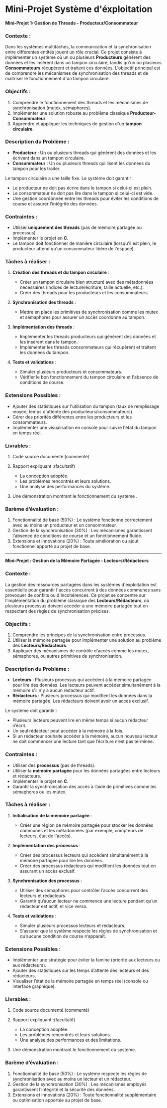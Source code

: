 # Mini-Projet Système d'éxploitation

**Mini-Projet 1: Gestion de Threads - Producteur/Consommateur**

### Contexte :
Dans les systèmes multitâches, la communication et la synchronisation entre différentes entités jouent un rôle crucial. Ce projet consiste à implémenter un système où un ou plusieurs **Producteurs** génèrent des données et les insèrent dans un tampon circulaire, tandis qu'un ou plusieurs **Consommateurs** récupèrent et traitent ces données. L'objectif principal est de comprendre les mécanismes de synchronisation des threads et de maîtriser le fonctionnement d'un tampon circulaire.

### Objectifs :
1. Comprendre le fonctionnement des threads et les mécanismes de synchronisation (mutex, sémaphores).
2. Implémenter une solution robuste au problème classique **Producteur-Consommateur**.
3. Apprendre et appliquer les techniques de gestion d'un **tampon circulaire**.

### Description du Problème :
- **Producteur** : Un ou plusieurs threads qui génèrent des données et les écrivent dans un tampon circulaire.
- **Consommateur** : Un ou plusieurs threads qui lisent les données du tampon pour les traiter.

Le tampon circulaire a une taille fixe. Le système doit garantir :
- Le producteur ne doit pas écrire dans le tampon si celui-ci est plein.
- Le consommateur ne doit pas lire dans le tampon si celui-ci est vide.
- Une gestion coordonnée entre les threads pour éviter les conditions de course et assurer l'intégrité des données.

### Contraintes :
- Utiliser **uniquement des threads** (pas de mémoire partagée ou processus).
- Implémenter le projet en **C**.
- Le tampon doit fonctionner de manière circulaire (lorsqu'il est plein, le producteur attend qu'un consommateur libère de l'espace).

### Tâches à réaliser :
1. **Création des threads et du tampon circulaire** :
   - Créer un tampon circulaire bien structuré avec des métadonnées nécessaires (indices de lecture/écriture, taille actuelle, etc.).
   - Créer des threads pour les producteurs et les consommateurs.

2. **Synchronisation des threads** :
   - Mettre en place les primitives de synchronisation comme les mutex et sémaphores pour assurer un accès coordonné au tampon.

3. **Implémentation des threads** :
   - Implémenter les threads producteurs qui génèrent des données et les insèrent dans le tampon.
   - Implémenter les threads consommateurs qui récupèrent et traitent les données du tampon.

4. **Tests et validations** :
   - Simuler plusieurs producteurs et consommateurs.
   - Vérifier le bon fonctionnement du tampon circulaire et l'absence de conditions de course.

### Extensions Possibles :
- Ajouter des statistiques sur l'utilisation du tampon (taux de remplissage moyen, temps d'attente des producteurs/consommateurs).
- Gérer des priorités différentes entre les producteurs et les consommateurs.
- Implémenter une visualisation en console pour suivre l'état du tampon en temps réel.

### Livrables :
1. Code source documenté.(commenté) 
2. Rapport expliquant :(facultatif)
   - La conception adoptée.
   - Les problèmes rencontrés et leurs solutions.
   - Une analyse des performances du système.

3. Une démonstration montrant le fonctionnement du système .

### Barème d’évaluation :
1. Fonctionnalité de base (50%) : Le système fonctionne correctement avec au moins un producteur et un consommateur.
2. Gestion de la synchronisation (30%) : Les mécanismes garantissent l'absence de conditions de course et un fonctionnement fluide.
3. Extensions et innovations (20%) : Toute amélioration ou ajout fonctionnel apporté au projet de base.


---

**Mini-Projet : Gestion de la Mémoire Partagée - Lecteurs/Rédacteurs**

### Contexte :
La gestion des ressources partagées dans les systèmes d'exploitation est essentielle pour garantir l'accès concurrent à des données communes sans provoquer de conflits ou d'incohérences. Ce projet se concentre sur l'implémentation du problème classique des **Lecteurs/Rédacteurs**, où plusieurs processus doivent accéder à une mémoire partagée tout en respectant des règles de synchronisation précises.

### Objectifs :
1. Comprendre les principes de la synchronisation entre processus.
2. Utiliser la mémoire partagée pour implémenter une solution au problème des **Lecteurs/Rédacteurs**.
3. Appliquer des mécanismes de contrôle d'accès comme les mutex, sémaphores, ou autres primitives de synchronisation.

### Description du Problème :
- **Lecteurs** : Plusieurs processus qui accèdent à la mémoire partagée pour lire des données. Les lecteurs peuvent accéder simultanément à la mémoire s'il n'y a aucun rédacteur actif.
- **Rédacteurs** : Plusieurs processus qui modifient les données dans la mémoire partagée. Les rédacteurs doivent avoir un accès exclusif.

Le système doit garantir :
- Plusieurs lecteurs peuvent lire en même temps si aucun rédacteur n’écrit.
- Un seul rédacteur peut accéder à la mémoire à la fois.
- Si un rédacteur souhaite accéder à la mémoire, aucun nouveau lecteur ne doit commencer une lecture tant que l’écriture n’est pas terminée.

### Contraintes :
- Utiliser des **processus** (pas de threads).
- Utiliser la **mémoire partagée** pour les données partagées entre lecteurs et rédacteurs.
- Implémenter le projet en **C**.
- Garantir la synchronisation des accès à l’aide de primitives comme les sémaphores ou les mutex.

### Tâches à réaliser :
1. **Initialisation de la mémoire partagée** :
   - Créer une région de mémoire partagée pour stocker les données communes et les métadonnées (par exemple, compteurs de lecteurs, état de l'accès).

2. **Implémentation des processus** :
   - Créer des processus lecteurs qui accèdent simultanément à la mémoire partagée pour lire les données.
   - Créer des processus rédacteurs qui modifient les données tout en assurant un accès exclusif.

3. **Synchronisation des processus** :
   - Utiliser des sémaphores pour contrôler l’accès concurrent des lecteurs et rédacteurs.
   - Garantir qu’aucun lecteur ne commence une lecture pendant qu’un rédacteur est actif, et vice versa.

4. **Tests et validations** :
   - Simuler plusieurs processus lecteurs et rédacteurs.
   - S’assurer que le système respecte les règles de synchronisation et qu’aucune condition de course n’apparaît.

### Extensions Possibles :
- Implémenter une stratégie pour éviter la famine (priorité aux lecteurs ou aux rédacteurs).
- Ajouter des statistiques sur les temps d’attente des lecteurs et des rédacteurs.
- Visualiser l’état de la mémoire partagée en temps réel (console ou interface graphique).

### Livrables :
1. Code source documenté.(commenté) 
2. Rapport expliquant :(facultatif)
   - La conception adoptée.
   - Les problèmes rencontrés et leurs solutions.
   - Une analyse des performances et des limitations.

3. Une démonstration montrant le fonctionnement du système.

### Barème d’évaluation :
1. Fonctionnalité de base (50%) : Le système respecte les règles de synchronisation avec au moins un lecteur et un rédacteur.
2. Gestion de la synchronisation (30%) : Les mécanismes employés garantissent l’intégrité et la sécurité des données.
3. Extensions et innovations (20%) : Toute fonctionnalité supplémentaire ou optimisation apportée au projet de base.


